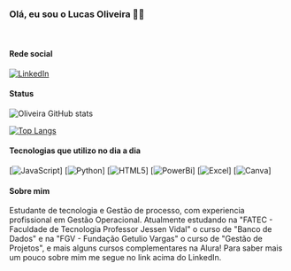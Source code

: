 ### Olá, eu sou o Lucas Oliveira 👋😀
<br/>

#### Rede social
[![LinkedIn](https://img.shields.io/badge/LinkedIn-0077B5?style=for-the-badge&logo=linkedin&logoColor=white)](https://www.linkedin.com/in/lucas-oliveira-1a1275108/)
<br/>

#### Status

![Oliveira GitHub stats](https://github-readme-stats.vercel.app/api?username=LucasOliveira321&show_icons=true&theme=dark)
<br/>

[![Top Langs](https://github-readme-stats.vercel.app/api/top-langs/?username=LucasOliveira321)](https://github.com/anuraghazra/github-readme-stats)

#### Tecnologias que utilizo no dia a dia

[![JavaScript](https://img.shields.io/badge/JavaScript-F7DF1E?style=for-the-badge&logo=javascript&logoColor=black)]
[![Python](https://img.shields.io/badge/Python-14354C?style=for-the-badge&logo=python&logoColor=white)]
[![HTML5](https://img.shields.io/badge/HTML5-E34F26?style=for-the-badge&logo=html5&logoColor=white)]
[![PowerBi](https://img.shields.io/badge/power_bi-F2C811?style=for-the-badge&logo=powerbi&logoColor=black)]
[![Excel](https://img.shields.io/badge/Microsoft_Excel-217346?style=for-the-badge&logo=microsoft-excel&logoColor=white)]
[![Canva](https://img.shields.io/badge/Canva-%2300C4CC.svg?style=for-the-badge&logo=Canva&logoColor=white)]
<br/>

#### Sobre mim

Estudante de tecnologia e Gestão de processo, com experiencia profissional em Gestão Operacional.
Atualmente estudando na "FATEC - Faculdade de Tecnologia Professor Jessen Vidal" o curso de "Banco de Dados" e na "FGV - Fundação Getulio Vargas" o curso de "Gestão de Projetos", e mais alguns cursos complementares na Alura! Para saber mais um pouco sobre mim me segue no link acima do LinkedIn.
